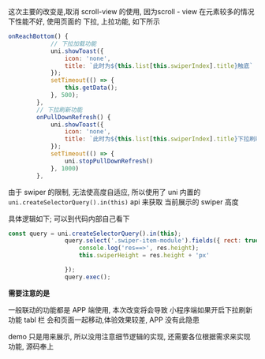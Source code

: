 这次主要的改变是,取消 scroll-view 的使用, 因为scroll - view 在元素较多的情况下性能不好, 使用页面的 下拉, 上拉功能, 如下所示

```js
onReachBottom() {
			// 下拉加载功能
			uni.showToast({
				icon: 'none',
				title: `此时为${this.list[this.swiperIndex].title}触底`
			});
			setTimeout(() => {
				this.getData();
			}, 500);
		},
		// 下拉刷新功能
		onPullDownRefresh() {
			uni.showToast({
				icon: 'none',
				title: `此时为${this.list[this.swiperIndex].title}下拉刷新`
			});
			setTimeout(() => {
				uni.stopPullDownRefresh()
			}, 1000)
		},
```

由于 swiper 的限制, 无法使高度自适应,  所以使用了 uni 内置的 `uni.createSelectorQuery().in(this)` api 来获取 当前展示的 swiper 高度

具体逻辑如下; 可以到代码内部自己看下



```js
const query = uni.createSelectorQuery().in(this);
				query.select('.swiper-item-module').fields({ rect: true, size: true }, res => {
					console.log('res==>', res.height);
					this.swiperHeight = res.height + 'px'

				});
				query.exec();
```

**需要注意的是**

一般联动的功能都是 APP 端使用, 本次改变将会导致 小程序端如果开启下拉刷新功能 tabl 栏 会和页面一起移动,体验效果较差, APP 没有此隐患

demo 只是用来展示, 所以没用注意细节逻辑的实现, 还需要各位根据需求来实现功能, 源码奉上



